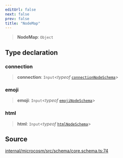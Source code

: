 ```yaml
---
editUrl: false
next: false
prev: false
title: "NodeMap"
---
```


> **NodeMap**: `Object`

## Type declaration

### connection

> **connection**: `Input`\<*typeof* [`connectionNodeSchema`](../variables/connectionNodeSchema.md)\>

### emoji

> **emoji**: `Input`\<*typeof* [`emojiNodeSchema`](../variables/emojiNodeSchema.md)\>

### html

> **html**: `Input`\<*typeof* [`htmlNodeSchema`](../variables/htmlNodeSchema.md)\>

## Source

[internal/microcosm/src/schema/core.schema.ts:74](https://github.com/nodenogg-in/alpha-p2p/blob/e7369be/internal/microcosm/src/schema/core.schema.ts#L74)
